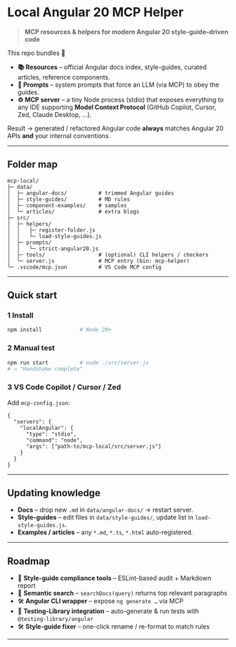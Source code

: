 # Local Angular 20 MCP Helper

> **MCP resources & helpers for modern Angular 20 style-guide–driven code**

This repo bundles 🔗

- **📚 Resources** – official Angular docs index, style-guides, curated articles, reference components.
- **📜 Prompts** – system prompts that force an LLM (via MCP) to obey the guides.
- **⚙️ MCP server** – a tiny Node process (stdio) that exposes everything to any IDE supporting **Model Context Protocol** (GitHub Copilot, Cursor, Zed, Claude Desktop, …).

Result → generated / refactored Angular code **always** matches Angular 20 APIs **and** your internal conventions.

---

## Folder map

```text
mcp-local/
├─ data/
│  ├─ angular-docs/          # trimmed Angular guides
│  ├─ style-guides/          # MD rules
│  ├─ component-examples/    # samples
│  └─ articles/              # extra blogs
├─ src/
│  ├─ helpers/
│  │   ├─ register-folder.js
│  │   └─ load-style-guides.js
│  ├─ prompts/
│  │   └─ strict-angular20.js
│  ├─ tools/                 # (optional) CLI helpers / checkers
│  └─ server.js              # MCP entry (bin: mcp-helper)
└─ .vscode/mcp.json          # VS Code MCP config
```

---

## Quick start

### 1 Install

```bash
npm install            # Node 20+
```

### 2 Manual test

```bash
npm run start          # node ./src/server.js
# → "Handshake complete"
```

### 3 VS Code Copilot / Cursor / Zed

Add `mcp-config.json`:

```jsonc
{
  "servers": {
    "localAngular": {
      "type": "stdio",
      "command": "node",
      "args": ["path-to/mcp-local/src/server.js"]
    }
  }
}
```

---

## Updating knowledge

- **Docs** – drop new `.md` in `data/angular-docs/` → restart server.
- **Style-guides** – edit files in `data/style-guides/`, update list in `load-style-guides.js`.
- **Examples / articles** – any `*.md`, `*.ts`, `*.html` auto-registered.

---

## Roadmap

- 🔧 **Style-guide compliance tools** – ESLint-based audit + Markdown report
- 🔎 **Semantic search** – `searchDocs(query)` returns top relevant paragraphs
- 🛠️ **Angular CLI wrapper** – expose `ng generate …` via MCP
- 🧪 **Testing-Library integration** – auto-generate & run tests with `@testing-library/angular`
- 🛠️ **Style-guide fixer** – one-click rename / re-format to match rules

---
